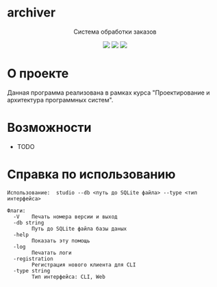 # archiver

<p align="center">
  Система обработки заказов
</p>

<p align="center">
  <a href="https://github.com/gh0st17/archiver-go/releases/latest"><img src="https://img.shields.io/github/v/release/gh0st17/archiver-go?style=plastic"></a>
  <img src="https://img.shields.io/badge/license-MIT-blue?style=plastic">
  <img src="https://tokei.rs/b1/github/gh0st17/archiver-go?category=code">
</p>

# О проекте

Данная программа реализована в рамках курса "Проектирование и архитектура программных систем".

# Возможности

- TODO

# Справка по использованию

```
Использование:  studio --db <путь до SQLite файла> --type <тип интерфейса>

Флаги:
  -V    Печать номера версии и выход
  -db string
        Путь до SQLite файла базы даных
  -help
        Показать эту помощь
  -log
        Печатать логи
  -registration
        Регистрация нового клиента для CLI
  -type string
        Тип интерфейса: CLI, Web
```
